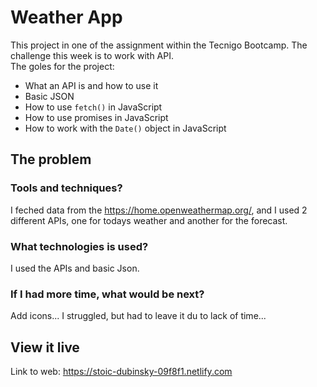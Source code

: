 # Weather App

This project in one of the assignment within the Tecnigo Bootcamp. The challenge this week is to work with API.  
The goles for the project: 
- What an API is and how to use it
- Basic JSON
- How to use `fetch()` in JavaScript
- How to use promises in JavaScript
- How to work with the `Date()` object in JavaScript

## The problem

### Tools and techniques?
I feched data from the https://home.openweathermap.org/, and I used 2 different APIs, one for todays weather and another for the forecast.

### What technologies is used? 
I used the APIs and basic Json.

### If I had more time, what would be next?
Add icons... I struggled, but had to leave it du to lack of time...   

## View it live
Link to web: https://stoic-dubinsky-09f8f1.netlify.com

